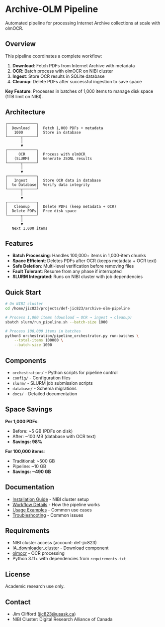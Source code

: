 # Archive-OLM Pipeline

Automated pipeline for processing Internet Archive collections at scale with olmOCR.

## Overview

This pipeline coordinates a complete workflow:
1. **Download**: Fetch PDFs from Internet Archive with metadata
2. **OCR**: Batch process with olmOCR on NIBI cluster
3. **Ingest**: Store OCR results in SQLite database
4. **Cleanup**: Delete PDFs after successful ingestion to save space

**Key Feature**: Processes in batches of 1,000 items to manage disk space (1TB limit on NIBI).

## Architecture

```
┌─────────────┐
│  Download   │  Fetch 1,000 PDFs + metadata
│   1000      │  Store in database
└──────┬──────┘
       │
       ▼
┌─────────────┐
│     OCR     │  Process with olmOCR
│   (SLURM)   │  Generate JSONL results
└──────┬──────┘
       │
       ▼
┌─────────────┐
│   Ingest    │  Store OCR data in database
│  to Database│  Verify data integrity
└──────┬──────┘
       │
       ▼
┌─────────────┐
│   Cleanup   │  Delete PDFs (keep metadata + OCR)
│  Delete PDFs│  Free disk space
└──────┬──────┘
       │
       ▼
   Next 1,000 items
```

## Features

- **Batch Processing**: Handles 100,000+ items in 1,000-item chunks
- **Space Efficient**: Deletes PDFs after OCR (keeps metadata + OCR text)
- **Safe Deletion**: Multi-level verification before removing files
- **Fault Tolerant**: Resume from any phase if interrupted
- **SLURM Integrated**: Runs on NIBI cluster with job dependencies

## Quick Start

```bash
# On NIBI cluster
cd /home/jic823/projects/def-jic823/archive-olm-pipeline

# Process 1,000 items (download → OCR → ingest → cleanup)
sbatch slurm/run_pipeline.sh --batch-size 1000

# Process 100,000 items in batches
python3 orchestration/pipeline_orchestrator.py run-batches \
    --total-items 100000 \
    --batch-size 1000
```

## Components

- `orchestration/` - Python scripts for pipeline control
- `config/` - Configuration files
- `slurm/` - SLURM job submission scripts
- `database/` - Schema migrations
- `docs/` - Detailed documentation

## Space Savings

**Per 1,000 PDFs**:
- Before: ~5 GB (PDFs on disk)
- After: ~100 MB (database with OCR text)
- **Savings: 98%**

**For 100,000 items**:
- Traditional: ~500 GB
- Pipeline: ~10 GB
- **Savings: ~490 GB**

## Documentation

- [Installation Guide](INSTALLATION.md) - NIBI cluster setup
- [Workflow Details](docs/WORKFLOW.md) - How the pipeline works
- [Usage Examples](docs/EXAMPLES.md) - Common use cases
- [Troubleshooting](docs/TROUBLESHOOTING.md) - Common issues

## Requirements

- NIBI cluster access (account: def-jic823)
- [IA_downloader_cluster](https://github.com/jburnford/IA_downloader_cluster) - Download component
- [olmocr](https://git.cs.usask.ca/history-graphrag/olmocr.git) - OCR processing
- Python 3.11+ with dependencies from `requirements.txt`

## License

Academic research use only.

## Contact

- Jim Clifford (jic823@usask.ca)
- NIBI Cluster: Digital Research Alliance of Canada
